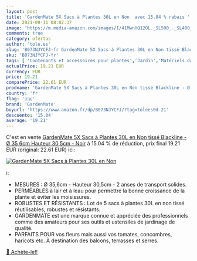 ```yaml
---
layout: post
title: 'GardenMate 5X Sacs à Plantes 30L en Non  avec 15.04 % rabais '
date: 2021-09-11 08:02:37
image: 'https://m.media-amazon.com/images/I/41MwnYQ12OL._SL500_._SL400_.jpg'
comments: true
category: ofertas
author: 'tole.es'
slug: 'B073NJYCFJ-fr GardenMate 5X Sacs à Plantes 30L en Non tissé Blackline -...'
sku: 'B073NJYCFJ-fr'
tags: [ 'Contenants et accessoires pour plantes','Jardin','Matériels darrosage et outils pour jardins','Sacs à plantes','gardenmate', ]
actualPrice: 19.21 EUR
currency: EUR
price: 19.21
comparePrice: 22.61 EUR
prodname: 'GardenMate 5X Sacs à Plantes 30L en Non tissé Blackline - Ø 35 6cm Hauteur 30 5cm - Noir'
country: 'fr'
flag: '🇫🇷'
brand: 'GardenMate'
buyurl: 'https://www.amazon.fr/dp/B073NJYCFJ/?tag=tolees0d-21'
descuento: '15.04'
average: '19.21'
---
```


C'est en vente [GardenMate 5X Sacs à Plantes 30L en Non tissé Blackline - Ø 35 6cm Hauteur 30 5cm - Noir](https://www.amazon.fr/dp/B073NJYCFJ/?tag=tolees0d-21)  à  15.04 % de réduction, prix final  19.21 EUR (original: 22.61 EUR) ici:

[![GardenMate 5X Sacs à Plantes 30L en Non ](https://m.media-amazon.com/images/I/41MwnYQ12OL._SL500_._SL400_.jpg)](https://www.amazon.fr/dp/B073NJYCFJ/?tag=tolees0d-21)

ℹ️:

- MESURES : Ø 35,6cm - Hauteur 30,5cm - 2 anses de transport solides.
- PERMÉABLES à lair et à leau pour permettre la bonne croissance de la plante et éviter les moisissures.
- ROBUSTES ET RÉSISTANTS : Lot de 5 sacs à plantes 30L en non tissé réutilisables, robustes et résistants.
- GARDENMATE est une marque connue et appréciée des professionnels comme des amateurs pour ses outils et ustensiles de jardinage de qualité.
- PARFAITS POUR vos fleurs mais aussi vos tomates, concombres, haricots etc. À destination des balcons, terrasses et serres.

[🛒 Achète-le!!](https://www.amazon.fr/dp/B073NJYCFJ/?tag=tolees0d-21)
